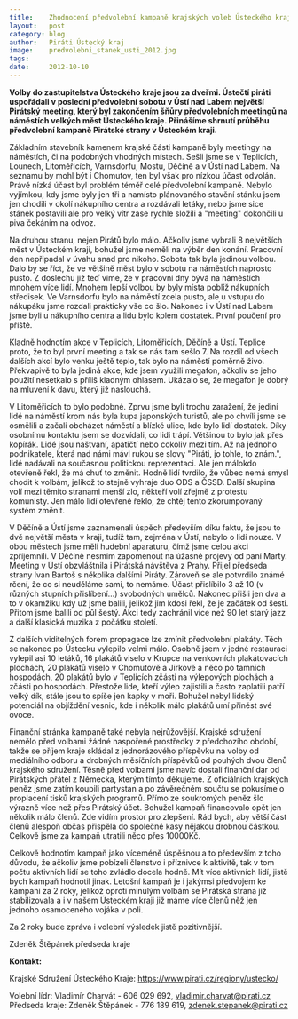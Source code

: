 ```yaml
---
title:	  Zhodnocení předvolební kampaně krajských voleb Ústeckého kraje 2012
layout:	  post
category: blog
author:	  Piráti Ústecký kraj
image:	  predvolebni_stanek_usti_2012.jpg
tags:
date:	  2012-10-10
---
```

            
**Volby do zastupitelstva Ústeckého kraje jsou za dveřmi. Ústečtí piráti uspořádali v poslední předvolební sobotu v Ústí nad Labem největší Pirátský meeting, který byl zakončením šňůry předvolebních meetingů na náměstích velkých měst Ústeckého kraje. Přinášíme shrnutí průběhu předvolební kampaně Pirátské strany v Ústeckém kraji.**



Základním stavebník kamenem krajské části kampaně byly meetingy na náměstích, či na podobných vhodných místech. Sešli jsme se v Teplicích, Lounech, Litoměřicích, Varnsdorfu, Mostu, Děčíně a v Ústí nad Labem. Na seznamu by mohl být i Chomutov, ten byl však pro nízkou účast odvolán. Právě nízká účast byl problém téměř celé předvolební kampaně. Nebylo vyjímkou, kdy jsme byly jen tři a namísto plánovaného stavění stánku jsem jen chodili v okolí nákupního centra a rozdávali letáky, nebo jsme sice stánek postavili ale pro velký vítr zase rychle složili a "meeting" dokončili u piva čekáním na odvoz.



Na druhou stranu, nejen Pirátů bylo málo. Ačkoliv jsme vybrali 8 největších měst v Ústeckém kraji, bohužel jsme neměli na výběr den konání. Pracovní den nepřipadal v úvahu snad pro nikoho. Sobota tak byla jedinou volbou. Dalo by se říct, že ve většině měst bylo v sobotu na náměstích naprosto pusto. Z doslechu již teď víme, že v pracovní dny bývá na náměstích mnohem více lidí. Mnohem lepší volbou by byly místa poblíž nákupních středisek. Ve Varnsdorfu bylo na náměstí zcela pusto, ale u vstupu do nákupáku jsme rozdali prakticky vše co šlo. Nakonec i v Ústí nad Labem jsme byli u nákupního centra a lidu bylo kolem dostatek. První poučení pro příště.


Kladně hodnotím akce v Teplicích, Litoměřicích, Děčíně a Ústí. Teplice proto, že to byl první meeting a tak se nás tam sešlo 7. Na rozdíl od všech dalších akcí bylo venku ještě teplo, tak bylo na náměstí poměrně živo. Překvapivě to byla jediná akce, kde jsem využili megafon, ačkoliv se jeho použití nesetkalo s příliš kladným ohlasem. Ukázalo se, že megafon je dobrý na mluvení k davu, který již naslouchá.

V Litoměřicích to bylo podobné. Zprvu jsme byli trochu zaražení, že jediní lidé na náměstí krom nás byla kupa japonských turistů, ale po chvíli jsme se osmělili a začali obcházet náměstí a blízké ulice, kde bylo lidí dostatek. Díky osobnímu kontaktu jsem se dozvídali, co lidi trápí. Většinou to bylo jak přes kopírák. Lidé jsou naštvaní, apatičtí nebo cokoliv mezi tím. Až na jednoho podnikatele, která nad námi mávl rukou se slovy "Piráti, jo tohle, to znám.", lidé nadávali na současnou politickou reprezentaci. Ale jen málokdo otevřeně řekl, že má chuť to změnit. Hodně lidí tvrdilo, že vůbec nemá smysl chodit k volbám, jelikož to stejně vyhraje duo ODS a ČSSD. Další skupina volí mezi těmito stranami menší zlo, někteří volí zřejmě z protestu komunisty. Jen málo lidí otevřeně řeklo, že chtěj tento zkorumpovaný systém změnit.

V Děčíně a Ústí jsme zaznamenali úspěch především díku faktu, že jsou to dvě největší města v kraji, tudíž tam, zejména v Ústí, nebylo o lidi nouze. V obou městech jsme měli hudební aparaturu, čímž jsme celou akci zpříjemnili. V Děčíně nesmím zapomenout na úžasné projevy od paní Marty. Meeting v Ústí obzvláštnila i Pirátská návštěva z Prahy. Přijel předseda strany Ivan Bartoš s několika dalšími Piráty. Zároveň se ale potvrdilo známé rčení, že co si neuděláme sami, to nemáme. Účast přislíbilo 3 až 10 (v různých stupních přislíbení...) svobodných umělců. Nakonec přišli jen dva a to v okamžiku kdy už jsme balili, jelikož jim kdosi řekl, že je začátek od šesti. Přitom jsme balili od půl šestý. Akci tedy zachránil více než 90 let starý jazz a další klasická muzika z počátku století.

Z dalších viditelných forem propagace lze zmínit předvolební plakáty. Těch se nakonec po Ústecku vylepilo velmi málo. Osobně jsem v jedné restauraci vylepil asi 10 letáků, 16 plakátů viselo v Krupce na venkovních plakátovacích plochách, 20 plakátů viselo v Chomutově a Jirkově a něco po tamních hospodách, 20 plakátů bylo v Teplicích zčásti na výlepových plochách a zčásti po hospodách. Přestože lide, kteří výlep zajistili a často zaplatili patří velký dík, stále jsou to spíše jen kapky v moři. Bohužel nebyl lidský potenciál na objíždění vesnic, kde i několik málo plakátů umí přinést své ovoce.

Finanční stránka kampaně také nebyla nejrůžovější. Krajské sdružení nemělo před volbami žádné naspořené prostředky z předchozího období, takže se příjem kraje skládal z jednorázového příspěvku na volby od mediálního odboru a drobných měsíčních příspěvků od pouhých dvou členů krajského sdružení. Těsně před volbami jsme navíc dostali finanční dar od Pirátských přátel z Německa, kterým tímto děkujeme. Z oficiálních krajských peněz jsme zatím koupili partystan a po závěrečném součtu se pokusíme o proplacení tisků krajských programů. Přímo ze soukromých peněz šlo výrazně více než přes Pirátský účet. Bohužel kampaň financovalo opět jen několik málo členů. Zde vidím prostor pro zlepšení. Rád bych, aby větší část členů alespoň občas přispěla do společné kasy nějakou drobnou částkou. Celkově jsme za kampaň utratili něco přes 10000Kč.


Celkově hodnotím kampaň jako víceméně úspěšnou a to především z toho důvodu, že ačkoliv jsme pobízeli členstvo i příznivce k aktivitě, tak v tom počtu aktivních lidí se toho zvládlo docela hodně. Mít více aktivních lidí, jistě bych kampaň hodnotil jinak. Letošní kampaň je i jakýmsi předvojem ke kampani za 2 roky, jelikož oproti minulým volbám se Pirátská strana již stabilizovala a i v našem Ústeckém kraji již máme více členů něž jen jednoho osamoceného vojáka v poli.

Za 2 roky bude zpráva i volební výsledek jistě pozitivnější.

Zdeněk Štěpánek
předseda kraje

__Kontakt:__

Krajské Sdružení Ústeckého Kraje: https://www.pirati.cz/regiony/ustecko/

Volební lídr: Vladimír Charvát - 606 029 692, vladimir.charvat@pirati.cz
Předseda kraje: Zdeněk Štěpánek - 776 189 619, zdenek.stepanek@pirati.cz

